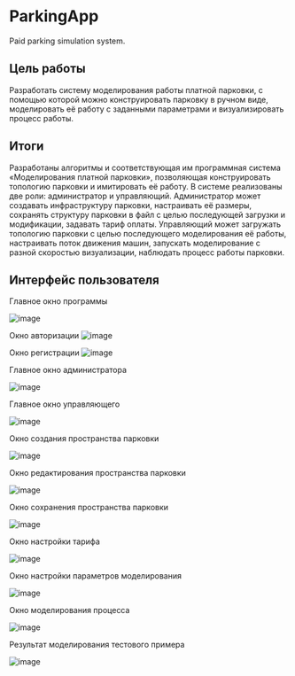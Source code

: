 # ParkingApp
Paid parking simulation system.

## Цель работы 
Разработать систему моделирования работы платной парковки, с помощью которой можно конструировать парковку в ручном виде, моделировать её работу с заданными параметрами и визуализировать процесс работы.

## Итоги
Разработаны алгоритмы и соответствующая им программная система «Моделирования платной парковки», позволяющая конструировать топологию парковки и имитировать её работу.
В системе реализованы две роли: администратор и управляющий. Администратор может создавать инфраструктуру парковки, настраивать её размеры, сохранять структуру парковки в файл с целью последующей загрузки и модификации, задавать тариф оплаты.
Управляющий может загружать топологию парковки с целью последующего моделирования её работы, настраивать поток движения машин, запускать моделирование с разной скоростью визуализации, наблюдать процесс работы парковки.

## Интерфейс пользователя

Главное окно программы

![image](https://user-images.githubusercontent.com/81982349/131513275-6ef32fb1-beee-4add-9512-85cc026348ce.png)

Окно авторизации
![image](https://user-images.githubusercontent.com/81982349/131513345-0f78e4af-c63c-4acc-9fa8-8aaf329a30df.png)

Окно регистрации
![image](https://user-images.githubusercontent.com/81982349/131513382-042e7fa4-efc2-4751-af8c-aeccf97542bc.png)

Главное окно администратора

![image](https://user-images.githubusercontent.com/81982349/131513413-cd79f66b-6e14-46fa-ac28-db5026a939d5.png)

Главное окно управляющего

![image](https://user-images.githubusercontent.com/81982349/131513444-6d37ff99-7a23-4532-a79b-f43cb7f2305b.png)

Окно создания пространства парковки

![image](https://user-images.githubusercontent.com/81982349/131513474-23b3a03f-2840-49fe-9adb-3c368d6bb1e4.png)

Окно редактирования пространства парковки

![image](https://user-images.githubusercontent.com/81982349/131513504-eda3596e-716d-4e95-9545-037c7f705b69.png)

Окно сохранения пространства парковки

![image](https://user-images.githubusercontent.com/81982349/131513533-59317efb-3797-4bb0-9d40-4b947030390d.png)

Окно настройки тарифа

![image](https://user-images.githubusercontent.com/81982349/131513561-9c024b2f-5176-4abf-ac44-954bd9bf6c50.png)

Окно настройки параметров моделирования

![image](https://user-images.githubusercontent.com/81982349/131513611-367bedf4-dce0-476e-83e1-962ea9a82f17.png)

Окно моделирования процесса

![image](https://user-images.githubusercontent.com/81982349/131513645-51ade69d-800f-4915-a266-094e8643a79c.png)

Результат моделирования тестового примера

![image](https://user-images.githubusercontent.com/81982349/131513689-cd33ff74-5c49-4e38-922e-5f088eb69db0.png)

